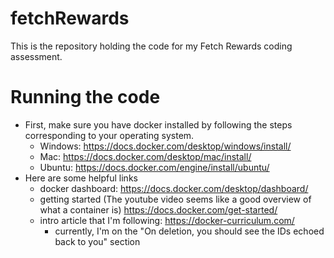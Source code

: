 # fetchRewards
This is the repository holding the code for my Fetch Rewards coding assessment.

# Running the code

  - First, make sure you have docker installed by following the steps corresponding to your operating system.
    - Windows: https://docs.docker.com/desktop/windows/install/
    - Mac: https://docs.docker.com/desktop/mac/install/
    - Ubuntu: https://docs.docker.com/engine/install/ubuntu/
  - Here are some helpful links
    - docker dashboard: https://docs.docker.com/desktop/dashboard/
    - getting started (The youtube video seems like a good overview of what a container is) https://docs.docker.com/get-started/
    - intro article that I'm following: https://docker-curriculum.com/
      - currently, I'm on the "On deletion, you should see the IDs echoed back to you" section
